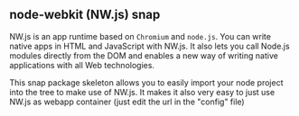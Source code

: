 ## node-webkit (NW.js) snap

NW.js is an app runtime based on `Chromium` and `node.js`. You can
write native apps in HTML and JavaScript with NW.js. It also lets you
call Node.js modules directly from the DOM and enables a new way of writing
native applications with all Web technologies.

This snap package skeleton allows you to easily import your node project into
the tree to make use of NW.js.
It makes it also very easy to just use NW.js as webapp container (just edit
the url in the "config" file)
